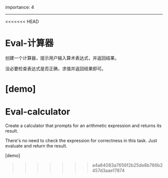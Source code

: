 importance: 4

---

<<<<<<< HEAD
# Eval-计算器

创建一个计算器，提示用户输入算术表达式，并返回结果。

没必要检查表达式是否正确，求值并返回结果即可。

[demo]
=======
# Eval-calculator

Create a calculator that prompts for an arithmetic expression and returns its result.

There's no need to check the expression for correctness in this task. Just evaluate and return the result.

[demo]
>>>>>>> a4a84083a7656f2b25de8b766b2457d3aae17874
